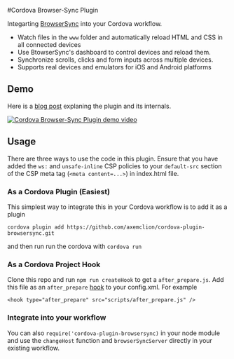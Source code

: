 #Cordova Browser-Sync Plugin

Integarting [BrowserSync](http://browsersync.io) into your Cordova workflow. 

- Watch files in the `www` folder and automatically reload HTML and CSS in all connected devices
- Use BtowserSync's dashboard to control devices and reload them.
- Synchronize scrolls, clicks and form inputs across multiple devices.
- Supports real devices and emulators for iOS and Android platforms

## Demo
Here is a [blog post](http://blog.nparashuram.com/2015/08/using-browser-sync-with-cordova.html) explaning the plugin and its internals.

[![Cordova Browser-Sync Plugin demo video](http://img.youtube.com/vi/XTXYhYS2m0c/0.jpg)](http://www.youtube.com/watch?v=XTXYhYS2m0c)

## Usage

There are three ways to use the code in this plugin. Ensure that you have added the `ws:` and `unsafe-inline` CSP policies to your `default-src` section of the CSP meta tag (`<meta content=...>`) in index.html file.

### As a Cordova Plugin (Easiest)
This simplest way to integrate this in your Cordova workflow is to add it as a plugin

```
cordova plugin add https://github.com/axemclion/cordova-plugin-browsersync.git
```

and then run run the cordova with `cordova run`

### As a Cordova Project Hook
Clone this repo and run `npm run createHook` to get a `after_prepare.js`. Add this file as an `after_prepare` [hook](http://cordova.apache.org/docs/en/edge/guide_appdev_hooks_index.md.html) to your config.xml. 
For example

```
<hook type="after_prepare" src="scripts/after_prepare.js" />
```

### Integrate into your workflow
You can also `require('cordova-plugin-browsersync)` in your node module and use the `changeHost` function and `browserSyncServer` directly in your existing workflow. 
